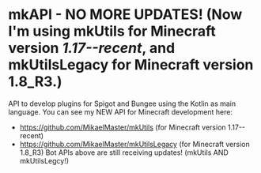 # mkAPI - NO MORE UPDATES! (Now I'm using mkUtils for Minecraft version *1.17--recent*, and mkUtilsLegacy for Minecraft version 1.8_R3.)
 API to develop plugins for Spigot and Bungee using the Kotlin as main language.
 You can see my NEW API for Minecraft development here:
 * https://github.com/MikaelMaster/mkUtils (for Minecraft version 1.17--recent)
 * https://github.com/MikaelMaster/mkUtilsLegacy (for Minecraft version 1.8_R3)
 Bot APIs above are still receiving updates! (mkUtils AND mkUtilsLegcy!)

